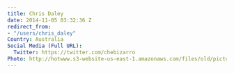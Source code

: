```yaml
---
title: Chris Daley
date: 2014-11-05 03:32:36 Z
redirect_from:
- "/users/chris_daley"
Country: Australia
Social Media (Full URL):
  Twitter: https://twitter.com/chebizarro
Photo: http://hotwww.s3-website-us-east-1.amazonaws.com/files/old/pictures/picture-246-1415159623.jpg
---
```


